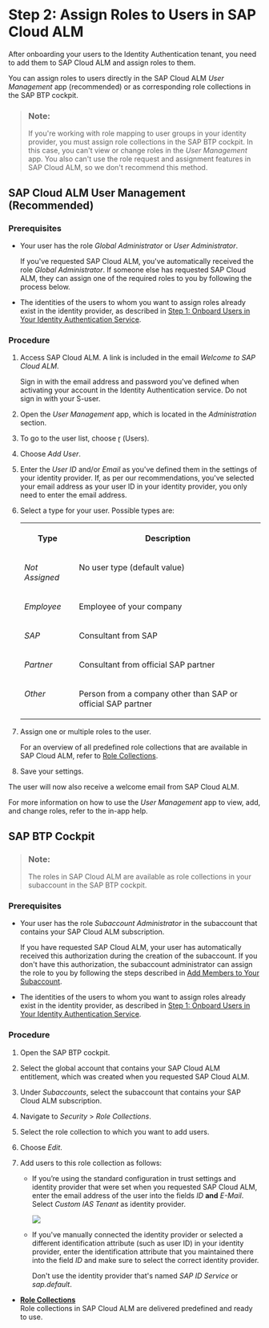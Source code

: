 <!-- loio7304b17f3aac4ebaa24c5c6a3a8e236e -->

<link rel="stylesheet" type="text/css" href="../css/sap-icons.css"/>

# Step 2: Assign Roles to Users in SAP Cloud ALM

After onboarding your users to the Identity Authentication tenant, you need to add them to SAP Cloud ALM and assign roles to them.

You can assign roles to users directly in the SAP Cloud ALM *User Management* app \(recommended\) or as corresponding role collections in the SAP BTP cockpit.

> ### Note:  
> If you're working with role mapping to user groups in your identity provider, you must assign role collections in the SAP BTP cockpit. In this case, you can't view or change roles in the *User Management* app. You also can't use the role request and assignment features in SAP Cloud ALM, so we don't recommend this method.





<a name="loio7304b17f3aac4ebaa24c5c6a3a8e236e__section_g43_crh_jmb"/>

## SAP Cloud ALM User Management \(Recommended\)



### Prerequisites

-   Your user has the role *Global Administrator* or *User Administrator*.

    If you've requested SAP Cloud ALM, you've automatically received the role *Global Administrator*. If someone else has requested SAP Cloud ALM, they can assign one of the required roles to you by following the process below.

-   The identities of the users to whom you want to assign roles already exist in the identity provider, as described in [Step 1: Onboard Users in Your Identity Authentication Service](step-1-onboard-users-in-your-identity-authentication-service-f2a8a8c.md).




### Procedure

1.  Access SAP Cloud ALM. A link is included in the email *Welcome to SAP Cloud ALM*.

    Sign in with the email address and password you've defined when activating your account in the Identity Authentication service. Do not sign in with your S-user.

2.  Open the *User Management* app, which is located in the *Administration* section.

3.  To go to the user list, choose <span class="SAP-icons"></span> \(Users\).

4.  Choose *Add User*.

5.  Enter the *User ID* and/or *Email* as you've defined them in the settings of your identity provider. If, as per our recommendations, you've selected your email address as your user ID in your identity provider, you only need to enter the email address.

6.  Select a type for your user. Possible types are:


    <table>
    <tr>
    <th valign="top">

    Type


    
    </th>
    <th valign="top">

    Description


    
    </th>
    </tr>
    <tr>
    <td valign="top">
    
    *Not Assigned* 


    
    </td>
    <td valign="top">
    
    No user type \(default value\)


    
    </td>
    </tr>
    <tr>
    <td valign="top">
    
    *Employee* 


    
    </td>
    <td valign="top">
    
    Employee of your company


    
    </td>
    </tr>
    <tr>
    <td valign="top">
    
    *SAP* 


    
    </td>
    <td valign="top">
    
    Consultant from SAP


    
    </td>
    </tr>
    <tr>
    <td valign="top">
    
    *Partner* 


    
    </td>
    <td valign="top">
    
    Consultant from official SAP partner


    
    </td>
    </tr>
    <tr>
    <td valign="top">
    
    *Other* 


    
    </td>
    <td valign="top">
    
    Person from a company other than SAP or official SAP partner


    
    </td>
    </tr>
    </table>
    
7.  Assign one or multiple roles to the user.

    For an overview of all predefined role collections that are available in SAP Cloud ALM, refer to [Role Collections](role-collections-e1915af.md).

8.  Save your settings.


The user will now also receive a welcome email from SAP Cloud ALM.

For more information on how to use the *User Management* app to view, add, and change roles, refer to the in-app help.



<a name="loio7304b17f3aac4ebaa24c5c6a3a8e236e__section_amj_f5z_tqb"/>

## SAP BTP Cockpit

> ### Note:  
> The roles in SAP Cloud ALM are available as role collections in your subaccount in the SAP BTP cockpit.



### Prerequisites

-   Your user has the role *Subaccount Administrator* in the subaccount that contains your SAP Cloud ALM subscription.

    If you have requested SAP Cloud ALM, your user has automatically received this authorization during the creation of the subaccount. If you don't have this authorization, the subaccount administrator can assign the role to you by following the steps described in [Add Members to Your Subaccount](https://help.sap.com/viewer/65de2977205c403bbc107264b8eccf4b/LATEST/en-US/1e1b7b60bb1b4764a2d4bb96bd73182d.html).

-   The identities of the users to whom you want to assign roles already exist in the identity provider, as described in [Step 1: Onboard Users in Your Identity Authentication Service](step-1-onboard-users-in-your-identity-authentication-service-f2a8a8c.md).




### Procedure

1.  Open the SAP BTP cockpit.

2.  Select the global account that contains your SAP Cloud ALM entitlement, which was created when you requested SAP Cloud ALM.

3.  Under *Subaccounts*, select the subaccount that contains your SAP Cloud ALM subscription.

4.  Navigate to *Security* \> *Role Collections*.

5.  Select the role collection to which you want to add users.

6.  Choose *Edit*.

7.  Add users to this role collection as follows:

    -   If you’re using the standard configuration in trust settings and identity provider that were set when you requested SAP Cloud ALM, enter the email address of the user into the fields *ID* **and** *E-Mail*. Select *Custom IAS Tenant* as identity provider.

        ![](images/Appointing_Admin_-_ID_Email_3de0dc0.png)

    -   If you've manually connected the identity provider or selected a different identification attribute \(such as user ID\) in your identity provider, enter the identification attribute that you maintained there into the field *ID* and make sure to select the correct identity provider.

        Don't use the identity provider that's named *SAP ID Service* or *sap.default*.



-   **[Role Collections](role-collections-e1915af.md "Role collections in SAP Cloud ALM are delivered predefined and ready to use.")**  
Role collections in SAP Cloud ALM are delivered predefined and ready to use.

